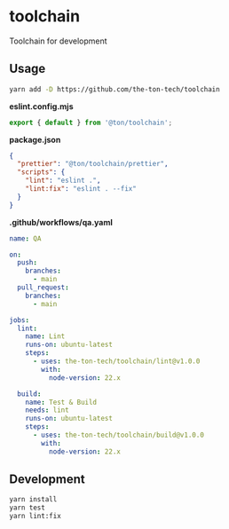 # toolchain

Toolchain for development

## Usage

```bash
yarn add -D https://github.com/the-ton-tech/toolchain
```

**eslint.config.mjs**
```js
export { default } from '@ton/toolchain';
```

**package.json**
```json
{
  "prettier": "@ton/toolchain/prettier",
  "scripts": {
    "lint": "eslint .",
    "lint:fix": "eslint . --fix"
  }
}
```

**.github/workflows/qa.yaml**
```yaml
name: QA

on:
  push:
    branches:
      - main
  pull_request:
    branches:
      - main

jobs:
  lint:
    name: Lint
    runs-on: ubuntu-latest
    steps:
      - uses: the-ton-tech/toolchain/lint@v1.0.0
        with:
          node-version: 22.x

  build:
    name: Test & Build
    needs: lint
    runs-on: ubuntu-latest
    steps:
      - uses: the-ton-tech/toolchain/build@v1.0.0
        with:
          node-version: 22.x
```


## Development

```bash
yarn install
yarn test
yarn lint:fix
```
